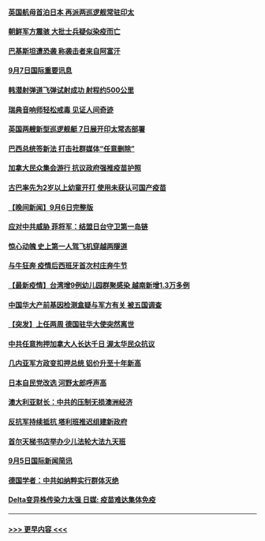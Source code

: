 #### [英国航母首泊日本 再派两巡逻舰常驻印太](../pages/prog202/a103210176.md?t=09072251) 
#### [朝鲜军方震骇 大批士兵疑似染疫而亡](../pages/prog202/a103210076.md?t=09072251) 
#### [巴基斯坦遭恐袭 称袭击者来自阿富汗](../pages/prog202/a103210098.md?t=09072251) 
#### [9月7日国际重要讯息](../pages/prog202/a103209950.md?t=09072251) 
#### [韩潜射弹道飞弹试射成功 射程约500公里](../pages/prog202/a103209897.md?t=09072251) 
#### [瑞典音响师轻松戒毒 见证人间奇迹](../pages/prog202/a103209905.md?t=09072251) 
#### [英国两艘新型巡逻舰艇 7日展开印太常态部署](../pages/prog202/a103209823.md?t=09072251) 
#### [巴西总统签新法 打击社群媒体“任意删除”](../pages/prog202/a103209815.md?t=09072251) 
#### [加拿大民众集会游行 抗议政府强推疫苗护照](../pages/prog202/a103209555.md?t=09072251) 
#### [古巴率先为2岁以上幼童开打 使用未获认可国产疫苗](../pages/prog202/a103209729.md?t=09072251) 
#### [【晚间新闻】9月6日完整版](../pages/prog202/a103209583.md?t=09072251) 
#### [应对中共威胁 菲将军：结盟日台守卫第一岛链](../pages/prog202/a103209538.md?t=09072251) 
#### [惊心动魄 史上第一人驾飞机穿越两隧道](../pages/prog202/a103209438.md?t=09072251) 
#### [与牛狂奔 疫情后西班牙首次村庄奔牛节](../pages/prog202/a103209436.md?t=09072251) 
#### [【最新疫情】台湾增9例幼儿园群聚感染 越南新增1.3万多例](../pages/prog202/a103209416.md?t=09072251) 
#### [中国华大产前基因检测盒疑与军方有关 被五国调查](../pages/prog202/a103209324.md?t=09072251) 
#### [【突发】上任两周 德国驻华大使突然离世](../pages/prog202/a103209311.md?t=09072251) 
#### [中共任意拘押加拿大人长达千日 渥太华民众抗议](../pages/prog202/a103209290.md?t=09072251) 
#### [几内亚军方政变扣押总统 铝价升至十年新高](../pages/prog202/a103209240.md?t=09072251) 
#### [日本自民党改选 河野太郎呼声高](../pages/prog202/a103209238.md?t=09072251) 
#### [澳大利亚财长：中共的压制无损澳洲经济](../pages/prog202/a103209152.md?t=09072251) 
#### [反抗军持续抵抗 塔利班推迟组建新政府](../pages/prog202/a103209170.md?t=09072251) 
#### [首尔天梯书店举办少儿法轮大法九天班](../pages/prog202/a103209116.md?t=09072251) 
#### [9月5日国际新闻简讯](../pages/prog202/a103209039.md?t=09072251) 
#### [德国学者：中共如纳粹实行群体灭绝](../pages/prog202/a103209091.md?t=09072251) 
#### [Delta变异株传染力太强 日媒: 疫苗难达集体免疫](../pages/prog202/a103209025.md?t=09072251) 

----
#### [ >>> 更早内容 <<< ](../indexes/prog202-earlier.md)
